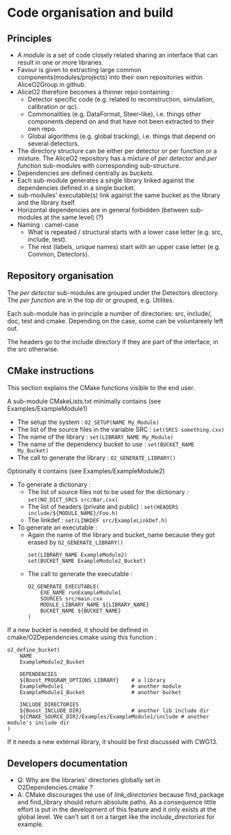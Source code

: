 Code organisation and build
=

## Principles
* A _module_ is a set of code closely related sharing an interface that can result in one or more libraries.
* Favour is given to extracting large common components(modules/projects) into their own repositories within
  AliceO2Group in github.
* AliceO2 therefore becomes a thinner repo containing :
  * Detector specific code (e.g. related to reconstruction, simulation, calibration or qc).
  * Commonalities (e.g. DataFormat, Steer-like), i.e. things other components depend on and that have not been extracted to their own repo.
  * Global algorithms (e.g. global tracking), i.e. things that depend on several detectors.
* The directory structure can be either per detector or per function or a mixture.
  The AliceO2 repository has a mixture of _per detector_ and _per function_ sub-modules with corresponding sub-structure.
* Dependencies are defined centrally as _buckets_.
* Each sub-module generates a single library linked against the dependencies defined in a single bucket.
* sub-modules' executable(s) link against the same bucket as the library and the library itself.
* Horizontal dependencies are in general forbidden (between sub-modules at the same level) (?)
* Naming : camel-case
  * What is repeated / structural starts with a lower case letter (e.g. src, include, test).
  * The rest (labels, unique names) start with an upper case letter (e.g. Common, Detectors).

## Repository organisation
The _per detector_ sub-modules are grouped under the Detectors directory. The _per function_ are in 
the top dir or grouped, e.g. Utilites. 

Each sub-module has in principle a number of directories: 
src, include/<name of submodule>, doc, test and cmake. Depending on the case, some can be 
voluntareely left out. 

The headers go to the include directory if they are part of the interface, in the src otherwise.

## CMake instructions

This section explains the CMake functions visible to the end user. 

A sub-module CMakeLists.txt minimally contains (see Examples/ExampleModule1)
 
* The setup the system : `O2_SETUP(NAME My_Module)`
* The list of the source files in the variable SRC : `set(SRCS something.cxx)`
* The name of the library : `set(LIBRARY_NAME My_Module)`
* The name of the dependency bucket to use : `set(BUCKET_NAME My_Bucket)`
* The call to generate the library : `O2_GENERATE_LIBRARY()`

Optionally it contains (see Examples/ExampleModule2)

* To generate a dictionary :
  * The list of source files not to be used for the dictionary : `set(NO_DICT_SRCS src/Bar.cxx)`
  * The list of headers (private and public) : `set(HEADERS include/${MODULE_NAME}/Foo.h)`
  * The linkdef : `set(LINKDEF src/ExampleLinkDef.h)`
* To generate an executable : 
  * Again the name of the library and bucket_name because they got erased by `O2_GENERATE_LIBRARY()`
    ```
    set(LIBRARY_NAME ExampleModule2)
    set(BUCKET_NAME ExampleModule2_Bucket)
    ```
  * The call to generate the executable : 
    ```
    O2_GENERATE_EXECUTABLE(
        EXE_NAME runExampleModule1
        SOURCES src/main.cxx
        MODULE_LIBRARY_NAME ${LIBRARY_NAME}
        BUCKET_NAME ${BUCKET_NAME}
    )
    ```
    
If a new bucket is needed, it should be defined in cmake/O2Dependencies.cmake using this function : 
```
o2_define_bucket(
    NAME
    ExampleModule2_Bucket

    DEPENDENCIES
    ${Boost_PROGRAM_OPTIONS_LIBRARY}    # a library
    ExampleModule1                      # another module
    ExampleModule1_Bucket               # another bucket

    INCLUDE_DIRECTORIES
    ${Boost_INCLUDE_DIR}                # another lib include dir
    ${CMAKE_SOURCE_DIR}/Examples/ExampleModule1/include # another module's include dir
)
```

If it needs a new external library, it should be first discussed with CWG13.

## Developers documentation 

* Q: Why are the libraries' directories globally set in O2Dependencies.cmake ? 
 * A: CMake discourages the use of _link_directories_ because find_package and find_library
   should return absolute paths. As a consequence little effort is put in the development of this 
   feature and it only exists at the global level. We can't set it on a target like the 
   _include_directories_ for example.